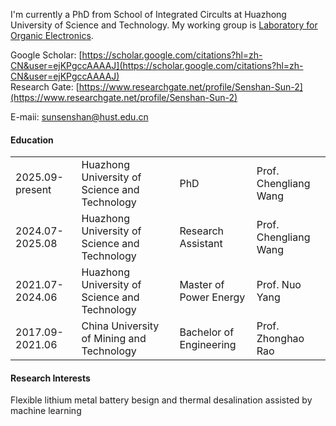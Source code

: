 
I'm currently a PhD from School of Integrated Circults at Huazhong University of Science and Technology. My working group is [Laboratory for Organic Electronics](http://flexbatt.oei.hust.edu.cn/index.htm).

Google Scholar: [https://scholar.google.com/citations?hl=zh-CN&user=ejKPgccAAAAJ](https://scholar.google.com/citations?hl=zh-CN&user=ejKPgccAAAAJ)  
Research Gate: [https://www.researchgate.net/profile/Senshan-Sun-2](https://www.researchgate.net/profile/Senshan-Sun-2)  

E-maii: [sunsenshan@hust.edu.cn](mailto:sunsenshan@hust.edu.cn)

#### Education

<style>
  table {
    border: none;
    width: 100%;
  }
  td, th {
     border: none;
  }
</style>
<table>
<tr>
<td>2025.09-present</td>
<td>Huazhong University of Science and Technology</td>
<td>PhD</td>
<td>Prof. Chengliang Wang</td>
</tr>
<tr>
  <td>2024.07-2025.08</td>
  <td>Huazhong University of Science and Technology</td>
  <td>Research Assistant</td>
  <td>Prof. Chengliang Wang</td>
</tr>
<tr>
  <td>2021.07-2024.06</td>
  <td>Huazhong University of Science and Technology</td>
  <td>Master of Power Energy</td>
  <td>Prof. Nuo Yang</td>
</tr>
<tr>
  <td>2017.09-2021.06</td>
  <td>China University of Mining and Technology</td>
  <td>Bachelor of Engineering</td>
  <td>Prof. Zhonghao Rao</td>
</tr>
</table>

#### Research Interests
Flexible lithium metal battery besign and thermal desalination assisted by machine learning

